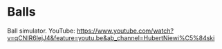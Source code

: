 # Balls
Ball simulator.
YouTube: https://www.youtube.com/watch?v=qCNIR6lejJ4&feature=youtu.be&ab_channel=HubertNiewi%C5%84ski
